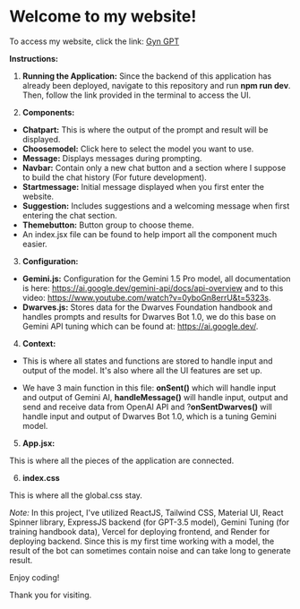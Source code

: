 # Welcome to my website!

To access my website, click the link: [Gyn GPT](https://gyn-gpt.vercel.app/)

**Instructions:**

1. **Running the Application:** Since the backend of this application has already been deployed, navigate to this repository and run **npm run dev**. Then, follow the link provided in the terminal to access the UI.

2. **Components:**

- **Chatpart:** This is where the output of the prompt and result will be displayed.
- **Choosemodel:** Click here to select the model you want to use.
- **Message:** Displays messages during prompting.
- **Navbar:** Contain only a new chat button and a section where I suppose to build the chat history (For future development).
- **Startmessage:** Initial message displayed when you first enter the website.
- **Suggestion:** Includes suggestions and a welcoming message when first entering the chat section.
- **Themebutton:** Button group to choose theme.
- An index.jsx file can be found to help import all the component much easier.

3. **Configuration:**

- **Gemini.js:** Configuration for the Gemini 1.5 Pro model, all documentation is here: https://ai.google.dev/gemini-api/docs/api-overview and to this video: https://www.youtube.com/watch?v=0yboGn8errU&t=5323s.
- **Dwarves.js:** Stores data for the Dwarves Foundation handbook and handles prompts and results for Dwarves Bot 1.0, we do this base on Gemini API tuning which can be found at: https://ai.google.dev/.

4. **Context:**

- This is where all states and functions are stored to handle input and output of the model. It's also where all the UI features are set up.

- We have 3 main function in this file: **onSent()** which will handle input and output of Gemini AI, **handleMessage()** will handle input, output and send and receive data from OpenAI API and ?**onSentDwarves()** will handle input and output of Dwarves Bot 1.0, which is a tuning Gemini model.

5. **App.jsx:**

This is where all the pieces of the application are connected.

6. **index.css**

This is where all the global.css stay.

_Note:_ In this project, I've utilized ReactJS, Tailwind CSS, Material UI, React Spinner library, ExpressJS backend (for GPT-3.5 model), Gemini Tuning (for training handbook data), Vercel for deploying frontend, and Render for deploying backend. Since this is my first time working with a model, the result of the bot can sometimes contain noise and can take long to generate result.

Enjoy coding!

Thank you for visiting.
